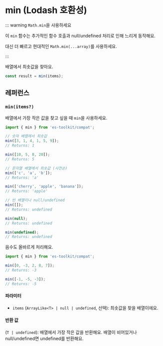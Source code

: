 # min (Lodash 호환성)

::: warning `Math.min`을 사용하세요

이 `min` 함수는 추가적인 함수 호출과 null/undefined 처리로 인해 느리게 동작해요.

대신 더 빠르고 현대적인 `Math.min(...array)`를 사용하세요.

:::

배열에서 최솟값을 찾아요.

```typescript
const result = min(items);
```

## 레퍼런스

### `min(items?)`

배열에서 가장 작은 값을 찾고 싶을 때 `min`을 사용하세요.

```typescript
import { min } from 'es-toolkit/compat';

// 숫자 배열에서 최솟값
min([3, 1, 4, 1, 5, 9]);
// Returns: 1

min([10, 5, 8, 20]);
// Returns: 5

// 문자열 배열에서 최솟값 (사전순)
min(['c', 'a', 'b']);
// Returns: 'a'

min(['cherry', 'apple', 'banana']);
// Returns: 'apple'

// 빈 배열이나 null/undefined
min([]);
// Returns: undefined

min(null);
// Returns: undefined

min(undefined);
// Returns: undefined
```

음수도 올바르게 처리해요.

```typescript
import { min } from 'es-toolkit/compat';

min([0, -3, 2, 8, 7]);
// Returns: -3

min([-1, -5, -3]);
// Returns: -5
```

#### 파라미터

- `items` (`ArrayLike<T> | null | undefined`, 선택): 최솟값을 찾을 배열이에요.

#### 반환 값

(`T | undefined`): 배열에서 가장 작은 값을 반환해요. 배열이 비어있거나 null/undefined면 undefined를 반환해요.
